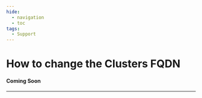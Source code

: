 ```yaml
---
hide:
  - navigation
  - toc
tags:
  - Support
---
```

# How to change the Clusters FQDN

#### Coming Soon

---
